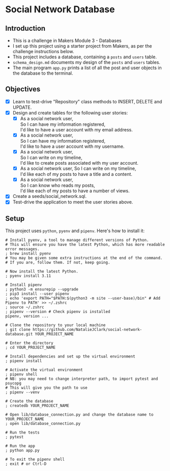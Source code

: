 # Social Network Database

## Introduction
- This is a challenge in Makers Module 3 - Databases
- I set up this project using a starter project from Makers, as per the challenge instructions below.
- This project includes a database, containing a `posts` and `users` table.
- `schema_design.md` documents my design of the `posts` and `users` tables.
- The main program `app.py` prints a list of all the post and user objects in the database to the terminal.

## Objectives
- [x] Learn to test-drive "Repository" class methods to INSERT, DELETE and UPDATE.
- [x] Design and create tables for the following user stories:
  - [x] As a social network user,   
        So I can have my information registered,  
        I'd like to have a user account with my email address.
  - [x] As a social network user,  
        So I can have my information registered,  
        I'd like to have a user account with my username.
  - [x] As a social network user,  
        So I can write on my timeline,  
        I'd like to create posts associated with my user account.
  - [x] As a social network user,
        So I can write on my timeline,  
        I'd like each of my posts to have a title and a content.
  - [x] As a social network user,  
        So I can know who reads my posts,  
        I'd like each of my posts to have a number of views.
- [x] Create a seeds/social_network.sql.
- [x] Test-drive the application to meet the user stories above.

## Setup
This project uses `python`, `pyenv` and `pipenv`. Here's how to install it:

```shell
# Install pyenv, a tool to manage different versions of Python.
# This will ensure you have the latest Python, which has more readable error messages.
; brew install pyenv
# You may be given some extra instructions at the end of the command.
# If you are, follow them. If not, keep going.

# Now install the latest Python.
; pyenv install 3.11

# Install pipenv
; python3 -m ensurepip --upgrade
; pip3 install --user pipenv
; echo 'export PATH="$PATH:$(python3 -m site --user-base)/bin" # Add Pipenv to PATH' >> ~/.zshrc
; source ~/.zshrc
; pipenv --version # Check pipenv is installed
pipenv, version ...

# Clone the repository to your local machine
; git clone https://github.com/NatalieJClark/social-network-database.git YOUR_PROJECT_NAME

# Enter the directory
; cd YOUR_PROJECT_NAME

# Install dependencies and set up the virtual environment
; pipenv install

# Activate the virtual environment
; pipenv shell
# NB: you may need to change interpreter path, to import pytest and psycopg
# This will give you the path to use
; pipenv --venv

# Create the database
; createdb YOUR_PROJECT_NAME

# Open lib/database_connection.py and change the database name to YOUR_PROJECT_NAME
; open lib/database_connection.py

# Run the tests
; pytest

# Run the app
; python app.py

# To exit the pipenv shell
; exit # or Ctrl-D
